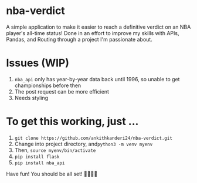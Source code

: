 # nba-verdict
A simple application to make it easier to reach a definitive verdict on an NBA player's all-time status! Done in an effort to improve my skills with APIs, Pandas, and Routing through a project I'm passionate about.

# Issues (WIP)
1. `nba_api` only has year-by-year data back until 1996, so unable to get championships before then
2. The post request can be more efficient
3. Needs styling

# To get this working, just ...
1. `git clone https://github.com/ankithkanderi24/nba-verdict.git`
2. Change into project directory, and`python3 -m venv myenv`
3. Then, `source myenv/bin/activate`
4. `pip install flask`
5. `pip install nba_api`

Have fun! You should be all set! 🏀🏀🏀🏀
